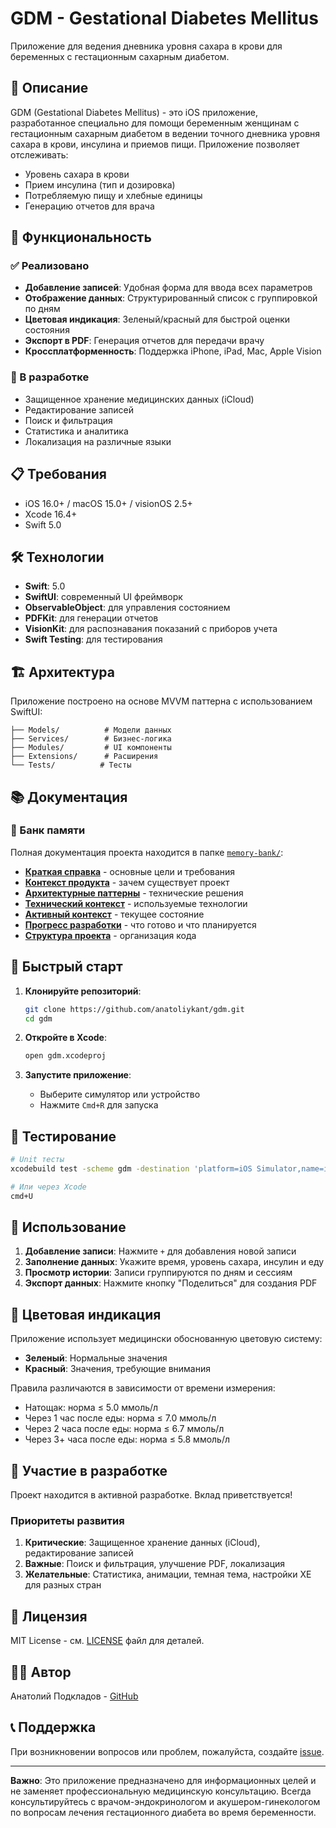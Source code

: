 # GDM - Gestational Diabetes Mellitus

Приложение для ведения дневника уровня сахара в крови для беременных с гестационным сахарным диабетом.

## 🎯 Описание

GDM (Gestational Diabetes Mellitus) - это iOS приложение, разработанное специально для помощи беременным женщинам с гестационным сахарным диабетом в ведении точного дневника уровня сахара в крови, инсулина и приемов пищи. Приложение позволяет отслеживать:

- Уровень сахара в крови
- Прием инсулина (тип и дозировка)
- Потребляемую пищу и хлебные единицы
- Генерацию отчетов для врача

## 🚀 Функциональность

### ✅ Реализовано
- **Добавление записей**: Удобная форма для ввода всех параметров
- **Отображение данных**: Структурированный список с группировкой по дням
- **Цветовая индикация**: Зеленый/красный для быстрой оценки состояния
- **Экспорт в PDF**: Генерация отчетов для передачи врачу
- **Кроссплатформенность**: Поддержка iPhone, iPad, Mac, Apple Vision

### 🔄 В разработке
- Защищенное хранение медицинских данных (iCloud)
- Редактирование записей
- Поиск и фильтрация
- Статистика и аналитика
- Локализация на различные языки

## 📋 Требования

- iOS 16.0+ / macOS 15.0+ / visionOS 2.5+
- Xcode 16.4+
- Swift 5.0

## 🛠️ Технологии

- **Swift**: 5.0
- **SwiftUI**: современный UI фреймворк
- **ObservableObject**: для управления состоянием
- **PDFKit**: для генерации отчетов
- **VisionKit**: для распознавания показаний с приборов учета
- **Swift Testing**: для тестирования

## 🏗️ Архитектура

Приложение построено на основе MVVM паттерна с использованием SwiftUI:

```
├── Models/          # Модели данных
├── Services/        # Бизнес-логика
├── Modules/         # UI компоненты
├── Extensions/      # Расширения
└── Tests/          # Тесты
```

## 📚 Документация

### 🧠 Банк памяти
Полная документация проекта находится в папке [`memory-bank/`](memory-bank/):

- [**Краткая справка**](memory-bank/projectbrief.md) - основные цели и требования
- [**Контекст продукта**](memory-bank/productContext.md) - зачем существует проект
- [**Архитектурные паттерны**](memory-bank/systemPatterns.md) - технические решения
- [**Технический контекст**](memory-bank/techContext.md) - используемые технологии
- [**Активный контекст**](memory-bank/activeContext.md) - текущее состояние
- [**Прогресс разработки**](memory-bank/progress.md) - что готово и что планируется
- [**Структура проекта**](memory-bank/projectStructure.md) - организация кода

## 🚀 Быстрый старт

1. **Клонируйте репозиторий**:
   ```bash
   git clone https://github.com/anatoliykant/gdm.git
   cd gdm
   ```

2. **Откройте в Xcode**:
   ```bash
   open gdm.xcodeproj
   ```

3. **Запустите приложение**:
   - Выберите симулятор или устройство
   - Нажмите `Cmd+R` для запуска

## 🧪 Тестирование

```bash
# Unit тесты
xcodebuild test -scheme gdm -destination 'platform=iOS Simulator,name=iPhone 15'

# Или через Xcode
cmd+U
```

## 📖 Использование

1. **Добавление записи**: Нажмите `+` для добавления новой записи
2. **Заполнение данных**: Укажите время, уровень сахара, инсулин и еду
3. **Просмотр истории**: Записи группируются по дням и сессиям
4. **Экспорт данных**: Нажмите кнопку "Поделиться" для создания PDF

## 🎨 Цветовая индикация

Приложение использует медицински обоснованную цветовую систему:

- **Зеленый**: Нормальные значения
- **Красный**: Значения, требующие внимания

Правила различаются в зависимости от времени измерения:
- Натощак: норма ≤ 5.0 ммоль/л
- Через 1 час после еды: норма ≤ 7.0 ммоль/л
- Через 2 часа после еды: норма ≤ 6.7 ммоль/л
- Через 3+ часа после еды: норма ≤ 5.8 ммоль/л

## 🤝 Участие в разработке

Проект находится в активной разработке. Вклад приветствуется!

### Приоритеты развития
1. **Критические**: Защищенное хранение данных (iCloud), редактирование записей
2. **Важные**: Поиск и фильтрация, улучшение PDF, локализация
3. **Желательные**: Статистика, анимации, темная тема, настройки ХЕ для разных стран

## 📄 Лицензия

MIT License - см. [LICENSE](LICENSE) файл для деталей.

## 👨‍💻 Автор

Анатолий Подкладов - [GitHub](https://github.com/anatoliykant)

## 📞 Поддержка

При возникновении вопросов или проблем, пожалуйста, создайте [issue](https://github.com/anatoliykant/gdm/issues).

---

**Важно**: Это приложение предназначено для информационных целей и не заменяет профессиональную медицинскую консультацию. Всегда консультируйтесь с врачом-эндокринологом и акушером-гинекологом по вопросам лечения гестационного диабета во время беременности.